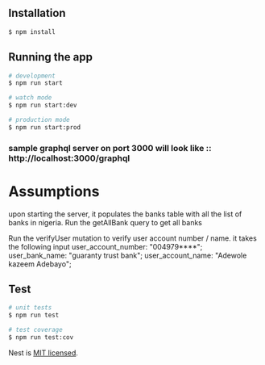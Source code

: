 
## Installation

```bash
$ npm install
```

## Running the app

```bash
# development
$ npm run start

# watch mode
$ npm run start:dev

# production mode
$ npm run start:prod
```
### sample graphql server on port 3000 will look like :: http://localhost:3000/graphql

# Assumptions
  upon starting the server, it populates the banks table with all the list of banks in nigeria.
  Run the getAllBank query to get all banks
  
  Run the verifyUser mutation to verify user account number / name. it takes the following input 
   user_account_number: "004979****";
   user_bank_name: "guaranty trust bank";
   user_account_name: "Adewole kazeem Adebayo";
  
## Test

```bash
# unit tests
$ npm run test

# test coverage
$ npm run test:cov
```

Nest is [MIT licensed](LICENSE).
